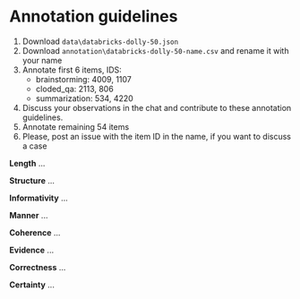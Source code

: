 # Annotation guidelines

1. Download `data\databricks-dolly-50.json`
2. Download `annotation\databricks-dolly-50-name.csv` and rename it with your name
3. Annotate first 6 items, IDS:
    - brainstorming: 4009, 1107
    - cloded_qa: 2113, 806
    - summarization: 534, 4220
4. Discuss your observations in the chat and contribute to these annotation guidelines.
5. Annotate remaining 54 items
5. Please, post an issue with the item ID in the name, if you want to discuss a case

**Length**
...

**Structure**
...

**Informativity**
...

**Manner**
...

**Coherence**
...

**Evidence**
...

**Correctness**
...

**Certainty** 
...